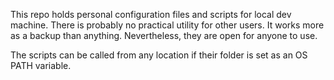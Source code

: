 This repo holds personal configuration files and scripts for local dev machine. There is probably no practical utility for other users. It works more as a backup than anything. Nevertheless, they are open for anyone to use.

The scripts can be called from any location if their folder is set as an OS PATH variable.
